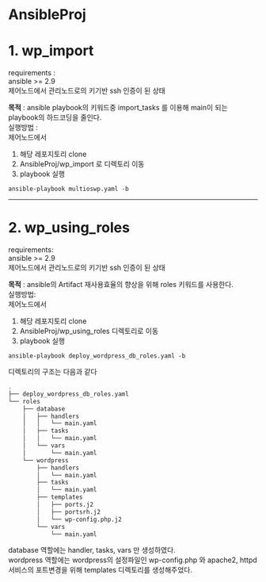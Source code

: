 # AnsibleProj
# 1. wp_import

requirements :          
ansible >= 2.9          
제어노드에서 관리노드로의 키기반 ssh 인증이 된 상태           

**목적** : ansible playbook의 키워드중 import_tasks 를 이용해 main이 되는 playbook의 하드코딩을 줄인다.        
실행방법 :      
제어노드에서        
1. 해당 레포지토리 clone       
2. AnsibleProj/wp_import 로 디렉토리 이동       
3. playbook 실행
```
ansible-playbook multioswp.yaml -b 
```
---
# 2. wp_using_roles     

requirements:         
ansible >= 2.9        
제어노드에서 관리노드로의 키기반 ssh 인증이 된 상태            

**목적** : ansible의 Artifact 재사용효율의 향상을 위해 roles 키워드를 사용한다.         
실행방법:        
제어노드에서      
1. 해당 레포지토리 clone
2. AnsibleProj/wp_using_roles 디렉토리로 이동
3. playbook 실행
```
ansible-playbook deploy_wordpress_db_roles.yaml -b
```
디렉토리의 구조는 다음과 같다   
```bash
.
├── deploy_wordpress_db_roles.yaml
└── roles
    ├── database
    │   ├── handlers
    │   │   └── main.yaml
    │   ├── tasks
    │   │   └── main.yaml
    │   └── vars
    │       └── main.yaml
    └── wordpress
        ├── handlers
        │   └── main.yaml
        ├── tasks
        │   └── main.yaml
        ├── templates
        │   ├── ports.j2
        │   ├── portsrh.j2
        │   └── wp-config.php.j2
        └── vars
            └── main.yaml
```
database 역할에는 handler, tasks, vars 만 생성하였다.       
wordpress 역할에는 wordpress의 설정파일인 wp-config.php 와 apache2, httpd 서비스의 포트변경을 위해 templates 디렉토리를 생성해주었다.       
